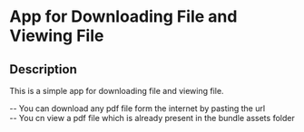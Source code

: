 # App for Downloading File and Viewing File 

## Description

This is a simple app for downloading file and viewing file.<br/>

-- You can download any pdf file form the internet by pasting the url<br/>
-- You cn view a pdf file which is already present in the bundle assets folder


